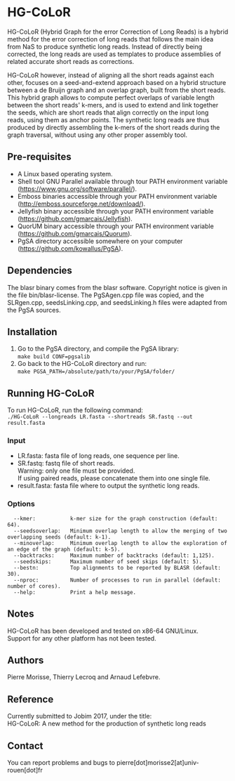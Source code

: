 # HG-CoLoR
HG-CoLoR (Hybrid Graph for the error Correction of Long Reads) is a hybrid method for the
error correction of long reads that follows the main idea from NaS to produce synthetic
long reads. Instead of directly being corrected, the long reads are used as templates to
produce assemblies of related accurate short reads as corrections.

HG-CoLoR however, instead of aligning all the short reads against each other, focuses on
a seed-and-extend approach based on a hybrid structure between a de Bruijn graph and an
overlap graph, built from the short reads. This hybrid graph allows to compute perfect
overlaps of variable length between the short reads' k-mers, and is used to extend and
link together the seeds, which are short reads that align correctly on the input long
reads, using them as anchor points. The synthetic long reads are thus produced by directly
assembling the k-mers of the short reads during the graph traversal, without using any
other proper assembly tool.

Pre-requisites
--------------

  - A Linux based operating system.
  - Shell tool GNU Parallel available through tour PATH environment variable (https://www.gnu.org/software/parallel/).
  - Emboss binaries accessible through your PATH environment variable (http://emboss.sourceforge.net/download/).
  - Jellyfish binary accessible through your PATH environment variable (https://github.com/gmarcais/Jellyfish).
  - QuorUM binary accessible through your PATH environment variable (https://github.com/gmarcais/Quorum).
  - PgSA directory accessible somewhere on your computer (https://github.com/kowallus/PgSA).
  
Dependencies
--------------

The blasr binary comes from the blasr software. Copyright notice is given in the file
bin/blasr-license.
The PgSAgen.cpp file was copied, and the SLRgen.cpp, seedsLinking.cpp, and seedsLinking.h
files were adapted from the PgSA sources.
  
Installation
--------------

  1. Go to the PgSA directory, and compile the PgSA library:  
  `make build CONF=pgsalib`
  2. Go back to the HG-CoLoR directory and run:             
  `make PGSA_PATH=/absolute/path/to/your/PgSA/folder/`
  
Running HG-CoLoR
--------------

To run HG-CoLoR, run the following command:       
`./HG-CoLoR --longreads LR.fasta --shortreads SR.fastq --out result.fasta`

### Input

  - LR.fasta: fasta file of long reads, one sequence per line.
  - SR.fastq: fastq file of short reads.                      
    Warning: only one file must be provided.                      
    If using paired reads, please concatenate them into one single file.
  - result.fasta: fasta file where to output the synthetic long reads.

### Options

      --kmer:           k-mer size for the graph construction (default: 64).
      --seedsoverlap:   Minimum overlap length to allow the merging of two overlapping seeds (default: k-1).
      --minoverlap:     Minimum overlap length to allow the exploration of an edge of the graph (default: k-5).
      --backtracks:     Maximum number of backtracks (default: 1,125).
      --seedskips:      Maximum number of seed skips (default: 5).
      --bestn:          Top alignments to be reported by BLASR (default: 30).
      --nproc:          Number of processes to run in parallel (default: number of cores).
      --help:           Print a help message.
      
Notes
--------------

HG-CoLoR has been developed and tested on x86-64 GNU/Linux.          
Support for any other platform has not been tested.

Authors
--------------

Pierre Morisse, Thierry Lecroq and Arnaud Lefebvre.

Reference
--------------

Currently submitted to Jobim 2017, under the title:               
HG-CoLoR: A new method for the production of synthetic long reads

Contact
--------------

You can report problems and bugs to pierre[dot]morisse2[at]univ-rouen[dot]fr
